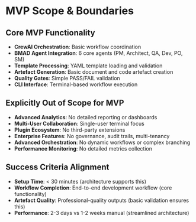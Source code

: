 # MVP Scope & Boundaries

## Core MVP Functionality
- **CrewAI Orchestration**: Basic workflow coordination
- **BMAD Agent Integration**: 6 core agents (PM, Architect, QA, Dev, PO, SM)
- **Template Processing**: YAML template loading and validation
- **Artefact Generation**: Basic document and code artefact creation
- **Quality Gates**: Simple PASS/FAIL validation
- **CLI Interface**: Terminal-based workflow execution

## Explicitly Out of Scope for MVP
- **Advanced Analytics**: No detailed reporting or dashboards
- **Multi-User Collaboration**: Single-user terminal focus
- **Plugin Ecosystem**: No third-party extensions
- **Enterprise Features**: No governance, audit trails, multi-tenancy
- **Advanced Orchestration**: No dynamic workflows or complex branching
- **Performance Monitoring**: No detailed metrics collection

## Success Criteria Alignment
- **Setup Time**: < 30 minutes (architecture supports this)
- **Workflow Completion**: End-to-end development workflow (core functionality)
- **Artefact Quality**: Professional-quality outputs (basic validation ensures this)
- **Performance**: 2-3 days vs 1-2 weeks manual (streamlined architecture)
